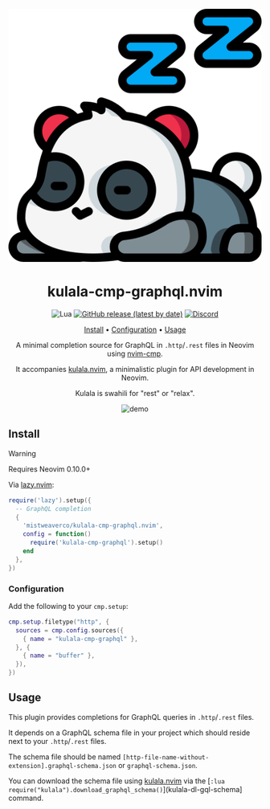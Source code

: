 <div align="center">

![Kulala Logo](logo.svg)

# kulala-cmp-graphql.nvim

![Lua](https://img.shields.io/badge/Made%20with%20Lua-blueviolet.svg?style=for-the-badge&logo=lua)
[![GitHub release (latest by date)](https://img.shields.io/github/v/release/mistweaverco/kulala-cmp-graphql.nvim?style=for-the-badge)](https://github.com/mistweaverco/kulala-cmp-graphql.nvim/releases/latest)
[![Discord](https://img.shields.io/badge/discord-join-7289da?style=for-the-badge&logo=discord)](https://discord.gg/QyVQmfY4Rt)

[Install](#install) • [Configuration](#configuration) • [Usage](#usage)

<p></p>

A minimal completion source for GraphQL in `.http`/`.rest` files in Neovim using [nvim-cmp][nvim-cmp].

It accompanies [kulala.nvim][kulala], a minimalistic plugin for API development in Neovim.

Kulala is swahili for "rest" or "relax".

<p></p>

![demo](https://github.com/user-attachments/assets/3d3d3a3a-0272-4405-a7e0-7e9b8f03ea88)

<p></p>

</div>

## Install

> [!WARNING]
> Requires Neovim 0.10.0+

Via [lazy.nvim](https://github.com/folke/lazy.nvim):


```lua
require('lazy').setup({
  -- GraphQL completion
  {
    'mistweaverco/kulala-cmp-graphql.nvim',
    config = function()
      require('kulala-cmp-graphql').setup()
    end
  },
})
```

### Configuration

Add the following to your `cmp.setup`:

```lua
cmp.setup.filetype("http", {
  sources = cmp.config.sources({
    { name = "kulala-cmp-graphql" },
  }, {
    { name = "buffer" },
  }),
})
```

## Usage

This plugin provides completions for GraphQL queries in `.http`/`.rest` files.

It depends on a GraphQL schema file in your project which should reside next to your `.http`/`.rest` files.

The schema file should be named `[http-file-name-without-extension].graphql-schema.json` or `graphql-schema.json`.

You can download the schema file using [kulala.nvim][kulala] via the
[`:lua require("kulala").download_graphql_schema()`](kulala-dl-gql-schema] command.

[kulala]: https://github.com/mistweaverco/kulala.nvim
[kulala-dl-gql-schema]: https://kulala.mwco.app/docs/usage/public-methods#download_graphql_schema
[nvim-cmp]: https://github.com/hrsh7th/nvim-cmp


